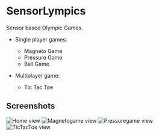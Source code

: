 # SensorLympics

Sensor based Olympic Games. 
  - Single player games:
    - Magneto Game
    - Pressure Game
    - Ball Game

  - Multiplayer game:
    - Tic Tac Toe

## Screenshots
![Home view]()
![Magnetogame view]()
![Pressuregame view]()
![TicTacToe view]()
